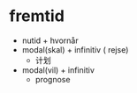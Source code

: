 # fremtid
- nutid + hvornår
- modal(skal) + infinitiv ( rejse)
	- 计划
- modal(vil) + infinitiv
	- prognose